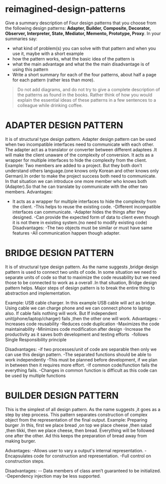 # reimagined-design-patterns

Give a summary description of Four design patterns that you choose from the following design patterns: **Adapter,  Builder, Composite, Decorator, Observer, Interpreter, State, Mediator, Memento, Prototype, Proxy**. In your summaries say:

- what kind of problem(s) you can solve with that pattern and when you use it, maybe with a short example
- how the pattern works, what the basic idea of the pattern is
- what the main advantage and what the the main disadvantage is of using this pattern
- Write a short summary for each of the four patterns, about half a page for each pattern (rather less than more). 

> Do not add diagrams, and do not try to give a complete description of the patterns as found in the books. Rather think of how you would explain the essential ideas of these patterns in a few sentences to a colleague while drinking coffee.

# ADAPTER DESIGN PATTERN
It is of structural type design pattern. Adapter design pattern can be used when two incompatible interfaces need to communicate with each other.  The adapter act as a translator or converter between different adaptees .It will make the client unaware of the complexity of conversion. It acts as a wrapper for multiple interfaces to hide the complexity from the client.
Example: Two members are added to a project. But they both don't understand others language.(one knows only Korean and other knows only German).In order to make the project success both need to communicate.
In that situation we can introduce one more member who knows both (Adapter).So that he can translate by communicate with the other two members.
Advantages:
- It acts as a wrapper for multiple interfaces to hide the complexity from the client.
-This helps to reuse the existing code.
-Different incompatible interfaces can communicate.
-Adapter hides the things after they designed.
-Can provide the expected form of data to client even though it is not there in existing system.(no need to modify existing code)
Disadvantages:
-The two objects must be similar or must have same features
-All communication happen though adapter.

# BRIDGE DESIGN PATTERN
It is of structural type design pattern. As the name suggests ,bridge design pattern is used to connect two units of code. In some situation we need to separate units of code so that to maximize the code reusability but we need those to be connected to work as a overall .In that situation, Bridge design pattern helps. Major steps of design pattern is to break the entire thing to abstraction and implementation.

Example: USB cable charger. In this example USB cable will act as bridge. Using cable we can charge phone and we can connect phone to laptop also. If cable fails nothing will work. But If independent unit(phone/laptop/charger) fails ,then the other one will work.
Advantages:
-Increases code reusability
-Reduces code duplication
-Maximizes the code maintainability
-Minimizes code modification after design
-Increase the productivity as it saves both development and testing efforts 
-follows Single Responsibility principle

Disadvantages:
-if two processes/unit of code are separable then only we can use this design pattern.
-The separated functions should be able to work independently
-This must be planned before development, if we plan in between then it requires more effort.
-If common code/function fails the everything fails.
-Changes in common function is difficult as this code can be used by multiple functions

# BUILDER DESIGN PATTERN
This is the simplest of all design pattern. As the name suggests ,it goes as a step by step process. This pattern separates construction of complex object from the representation of the final output.
Example: Preparing burger .In this, first we place bread ,on top we place cheese ,then salad ,then tikki, then we place cheese, then bread. Everything will be followed one after the other. Ad this keeps the preparation of bread away from making burger.

Advantages:
-Allows user to vary a output's internal representation.
-Encapsulates code for construction and representation.
-Full control on construction steps.

Disadvantages:
-- Data members of class aren’t guaranteed to be initialized.
-Dependency injection may be less supported.

